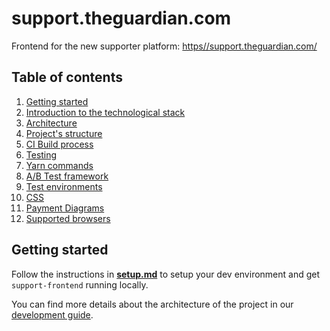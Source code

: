 # support.theguardian.com

Frontend for the new supporter platform: [https//support.theguardian.com/](https//support.theguardian.com/)

## Table of contents

1. [Getting started](/docs/development.md#1-getting-started)
2. [Introduction to the technological stack](/docs/development.md#2-introduction-to-the-technological-stack)
3. [Architecture](/docs/development.md#3-architecture)
4. [Project's structure](/docs/development.md#4-projects-structure) 
5. [CI Build process](/docs/development.md#5-ci-build-process)
6. [Testing](/docs/development.md#6-testing)
7. [Yarn commands](/docs/development.md#7-yarn-commands)
8. [A/B Test framework](/docs/development.md#8-ab-test-framework)
9. [Test environments](/docs/development.md#9-test-environments)
10. [CSS](/docs/development.md#10-css)
11. [Payment Diagrams](/docs/development.md#11-payment-diagrams)
12. [Supported browsers](/docs/supported-browsers.md)

## Getting started

Follow the instructions in [**setup.md**](/docs/setup.md) to setup your dev environment and
get `support-frontend` running locally.

You can find more details about the architecture of the project in our
[development guide](docs/development.md).
